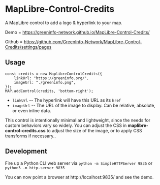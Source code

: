 # MapLibre-Control-Credits

A MapLibre control to add a logo & hyperlink to your map.

Demo = https://greeninfo-network.github.io/MapLibre-Control-Credits/

Github = https://github.com/GreenInfo-Network/MapLibre-Control-Credits/settings/pages


## Usage

```
const credits = new MaplibreControlCredits({
    linkUrl: "https://greeninfo.org/",
    imageUrl: "./greeninfo.png",
});
MAP.addControl(credits, 'bottom-right');
```

* `linkUrl` -- The hyperlink will have this URL as its `href`
* `imageUrl` -- The URL of the image to display. Can be relative, absolute, or even inline data.


This control is intentionally minimal and lightweight, since the needs for custom behaviors vary so widely. You can adjust the CSS in **maplibre-control-credits.css** to adjust the size of the image, or to apply CSS transforms if necessary..


## Development

Fire up a Python CLI web server via `python -m SimpleHTTPServer 9835` or `python3 -m http.server 9835`

You can now point a browser at http://localhost:9835/ and see the demo.
